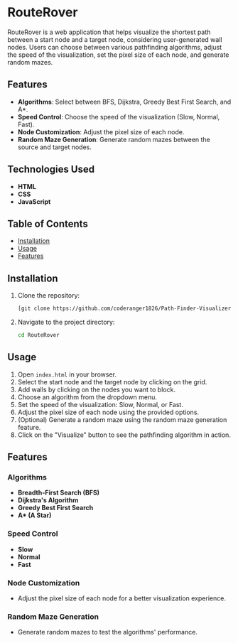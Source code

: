 # RouteRover

RouteRover is a web application that helps visualize the shortest path between a start node and a target node, considering user-generated wall nodes. Users can choose between various pathfinding algorithms, adjust the speed of the visualization, set the pixel size of each node, and generate random mazes.

## Features

- **Algorithms**: Select between BFS, Dijkstra, Greedy Best First Search, and A*.
- **Speed Control**: Choose the speed of the visualization (Slow, Normal, Fast).
- **Node Customization**: Adjust the pixel size of each node.
- **Random Maze Generation**: Generate random mazes between the source and target nodes.

## Technologies Used

- **HTML**
- **CSS**
- **JavaScript**

## Table of Contents

- [Installation](#installation)
- [Usage](#usage)
- [Features](#features)

## Installation

1. Clone the repository:
    ```bash
    [git clone https://github.com/coderanger1826/Path-Finder-Visualizer.git](https://github.com/coderanger1826/RouteRover.git)
    ```
2. Navigate to the project directory:
    ```bash
    cd RouteRover
    ```

## Usage

1. Open `index.html` in your browser.
2. Select the start node and the target node by clicking on the grid.
3. Add walls by clicking on the nodes you want to block.
4. Choose an algorithm from the dropdown menu.
5. Set the speed of the visualization: Slow, Normal, or Fast.
6. Adjust the pixel size of each node using the provided options.
7. (Optional) Generate a random maze using the random maze generation feature.
8. Click on the "Visualize" button to see the pathfinding algorithm in action.

## Features

### Algorithms

- **Breadth-First Search (BFS)**
- **Dijkstra's Algorithm**
- **Greedy Best First Search**
- **A\* (A Star)**

### Speed Control

- **Slow**
- **Normal**
- **Fast**

### Node Customization

- Adjust the pixel size of each node for a better visualization experience.

### Random Maze Generation

- Generate random mazes to test the algorithms' performance.
